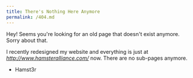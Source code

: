 ```yaml
---
title: There's Nothing Here Anymore
permalink: /404.md
---
```


Hey! Seems you're looking for an old page that doesn't exist anymore. Sorry about that.

I recently redesigned my website and everything is just at *http://www.hamsteralliance.com/* now. There are no sub-pages anymore.

- Hamst3r
